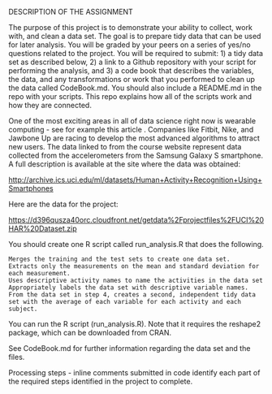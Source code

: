 DESCRIPTION OF THE ASSIGNMENT

The purpose of this project is to demonstrate your ability to collect, work with, and clean a data set. The goal is to prepare tidy data that can be used for later analysis. You will be graded by your peers on a series of yes/no questions related to the project. You will be required to submit: 1) a tidy data set as described below, 2) a link to a Github repository with your script for performing the analysis, and 3) a code book that describes the variables, the data, and any transformations or work that you performed to clean up the data called CodeBook.md. You should also include a README.md in the repo with your scripts. This repo explains how all of the scripts work and how they are connected.

One of the most exciting areas in all of data science right now is wearable computing - see for example this article . Companies like Fitbit, Nike, and Jawbone Up are racing to develop the most advanced algorithms to attract new users. The data linked to from the course website represent data collected from the accelerometers from the Samsung Galaxy S smartphone. A full description is available at the site where the data was obtained:

http://archive.ics.uci.edu/ml/datasets/Human+Activity+Recognition+Using+Smartphones

Here are the data for the project:

https://d396qusza40orc.cloudfront.net/getdata%2Fprojectfiles%2FUCI%20HAR%20Dataset.zip

You should create one R script called run_analysis.R that does the following.

    Merges the training and the test sets to create one data set.
    Extracts only the measurements on the mean and standard deviation for each measurement.
    Uses descriptive activity names to name the activities in the data set
    Appropriately labels the data set with descriptive variable names.
    From the data set in step 4, creates a second, independent tidy data set with the average of each variable for each activity and each subject.
    
You can run the R script (run_analysis.R). Note that it requires the reshape2 package, which can be downloaded from CRAN.

See CodeBook.md for further information regarding the data set and the files.

Processing steps - inline comments submitted in code identify each part of the required steps identified in the project to complete.
